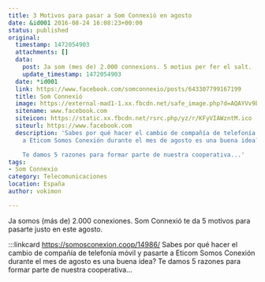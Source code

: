 ```yaml
---
title: 3 Motivos para pasar a Som Connexió en agosto
date: &id001 2016-08-24 16:08:23+00:00
status: published
original:
  timestamp: 1472054903
  attachments: []
  data:
    post: Ja som (mes de) 2.000 connexions. 5 motius per fer el salt.
    update_timestamp: 1472054903
  date: *id001
  link: https://www.facebook.com/somconnexio/posts/643307799167199
  title: Som Connexió
  image: https://external-mad1-1.xx.fbcdn.net/safe_image.php?d=AQAYVv9bUi_Cd4t2&w=300&h=300&url=https%3A%2F%2Feticom.coop%2Fwp-content%2Fuploads%2F2016%2F08%2FUntitled-design-300x300.jpg&cfs=1&_nc_hash=AQBR-BDC4Hds-JfQ
  sitename: www.facebook.com
  siteicon: https://static.xx.fbcdn.net/rsrc.php/yz/r/KFyVIAWzntM.ico
  siteurl: https://www.facebook.com
  description: 'Sabes por qué hacer el cambio de compañía de telefonía móvil y pasarte
    a Eticom Somos Conexión durante el mes de agosto es una buena idea?

    Te damos 5 razones para formar parte de nuestra cooperativa...'
tags:
- Som Connexio
category: Telecomunicaciones
location: España
author: vokimon

---
```

Ja somos (más de) 2.000 conexiones.
Som Connexió te da 5 motivos para pasarte justo en este agosto.

:::linkcard https://somosconexion.coop/14986/
    Sabes por qué hacer el cambio de compañía de telefonía móvil y pasarte a Eticom Somos Conexión durante el mes de agosto es una buena idea?    Te damos 5 razones para formar parte de nuestra cooperativa...

